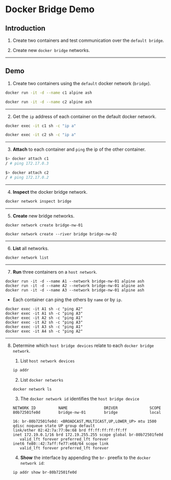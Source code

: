 # Docker Bridge Demo

## Introduction

1. Create two containers and test communication over the `default bridge`.

2. Create new `docker bridge` networks.

---

## Demo

1. Create two containers using the `default` docker network (`bridge`).

```bash
docker run -it -d --name c1 alpine ash
```

```bash
docker run -it -d --name c2 alpine ash
```

---

2. Get the `ip` address of each container on the default docker network.

```bash
docker exec -it c1 sh -c "ip a"
```

```bash
docker exec -it c2 sh -c "ip a"
```

---

3. __Attach__ to each container and `ping` the ip of the other container.

```bash
$> docker attach c1
/ # ping 172.17.0.3
```

```bash
$> docker attach c2
/ # ping 172.17.0.2
```

---

4. __Inspect__ the docker bridge network.

```bash
docker network inspect bridge
```

---

5. __Create__ new bridge networks.

```
docker network create bridge-nw-01
```

```
docker network create --river bridge bridge-nw-02
```

---

6. __List__ all networks.

```
docker network list
```

---

7. __Run__ three containers on a `host network`.

```
docker run -it -d --name A1 --network bridge-nw-01 alpine ash
docker run -it -d --name A2 --network bridge-nw-01 alpine ash
docker run -it -d --name A3 --network bridge-nw-01 alpine ash
```

* Each container can ping the others by `name` or by `ip`.

```
docker exec -it A1 sh -c "ping A2"
docker exec -it A1 sh -c "ping A3"
docker exec -it A2 sh -c "ping A1"
docker exec -it A2 sh -c "ping A3"
docker exec -it A3 sh -c "ping A1"
docker exec -it A4 sh -c "ping A2"
```

---

8. Determine which `host bridge devices` relate to each `docker bridge network`.

    1. List `host network devices`

    ```bash
    ip addr
    ```

    2. List `docker networks`

    ```bash
    docker network ls
    ```
    
    3. The `docker network id` identifies the `host bridge device`

    ```
    NETWORK ID          NAME                DRIVER              SCOPE
    80b72501fe0d        bridge-nw-01        bridge              local
    ```

    ```
    16: br-80b72501fe0d: <BROADCAST,MULTICAST,UP,LOWER_UP> mtu 1500 qdisc noqueue state UP group default 
    link/ether 02:42:7a:77:0e:68 brd ff:ff:ff:ff:ff:ff
    inet 172.19.0.1/16 brd 172.19.255.255 scope global br-80b72501fe0d
       valid_lft forever preferred_lft forever
    inet6 fe80::42:7aff:fe77:e68/64 scope link 
       valid_lft forever preferred_lft forever
    ```

    4. __Show__ the interface by appending the `br-` preefix to the `docker network id`:

    ```
    ip addr show br-80b72501fe0d
    ```
